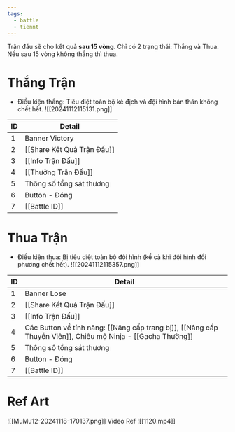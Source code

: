 ```yaml
---
tags:
  - battle
  - tiennt
---
```

Trận đấu sẽ cho kết quả **sau 15 vòng**. Chỉ có 2 trạng thái: Thắng và Thua.
Nếu sau 15 vòng không thắng thì thua.
# Thắng Trận
- Điều kiện thắng: Tiêu diệt toàn bộ kẻ địch và đội hình bản thân không chết hết.
![[20241112115131.png]]

| ID  | Detail                     |
| --- | -------------------------- |
| 1   | Banner Victory             |
| 2   | [[Share Kết Quả Trận Đấu]] |
| 3   | [[Info Trận Đấu]]          |
| 4   | [[Thưởng Trận Đấu]]        |
| 5   | Thông số tổng sát thương   |
| 6   | Button - Đóng              |
| 7   | [[Battle ID]]              |
# Thua Trận
- Điều kiện thua: Bị tiêu diệt toàn bộ đội hình (kể cả khi đội hình đối phương chết hết).
![[20241112115357.png]]

| ID  | Detail                                                                                                |
| --- | ----------------------------------------------------------------------------------------------------- |
| 1   | Banner Lose                                                                                           |
| 2   | [[Share Kết Quả Trận Đấu]]                                                                            |
| 3   | [[Info Trận Đấu]]                                                                                     |
| 4   | Các Button về tính năng: [[Nâng cấp trang bị]], [[Nâng cấp Thuyền Viên]], Chiêu mộ Ninja - [[Gacha Thường]] |
| 5   | Thông số tổng sát thương                                                                              |
| 6   | Button - Đóng                                                                                         |
| 7   | [[Battle ID]]                                                                                         |
# Ref Art
![[MuMu12-20241118-170137.png]]
Video Ref
![[1120.mp4]]